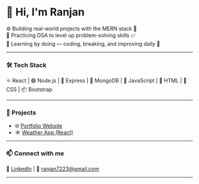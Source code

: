 # 👋 Hi, I'm Ranjan

⚙️ Building real-world projects with the MERN stack 🧱  
🧠 Practicing DSA to level up problem-solving skills 📈  
🚀 Learning by doing — coding, breaking, and improving daily 🔄

---

### 🛠️ Tech Stack
⚛️ React | 🟢 Node.js | 🚂 Express | 🍃 MongoDB | 💛 JavaScript | 🎨 HTML | 🎀 CSS | 📦 Bootstrap

---

### 📂 Projects
- 🌐 [Portfolio Website](https://684e6d0dffd5141ef9a465d0--peaceful-gnome-c040c0.netlify.app/)
- ☀️ [Weather App (React)](https://684ac75ddd2d5940193f4ead--merry-frangipane-2d1adf.netlify.app/)  
---

### 📫 Connect with me
🔗 [LinkedIn](https://www.linkedin.com/in/ranjan-gupta-0bb0a2304?utm_source=share&utm_campaign=share_via&utm_content=profile&utm_medium=android_app) | 📧 ranjan7223@gmail.com

---

